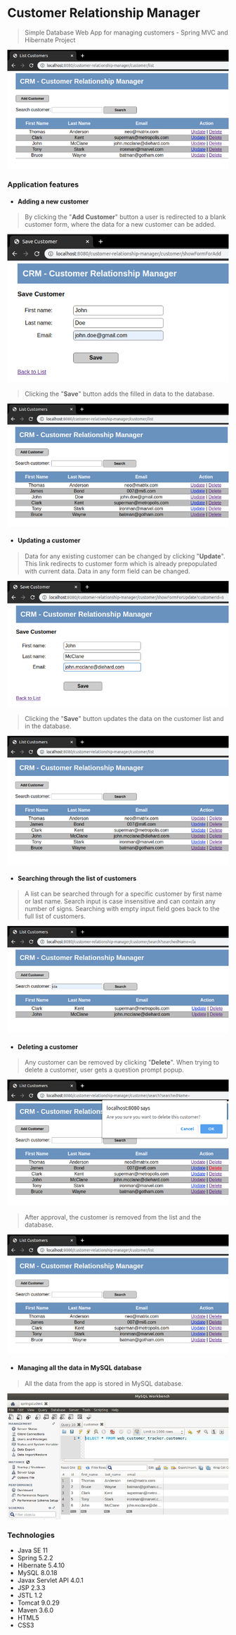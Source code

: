 # Customer Relationship Manager
> Simple Database Web App for managing customers - Spring MVC and Hibernate Project

![Customer-relationship-manager](./docs/crm.png) 

### Application features

- #### Adding a new customer
> By clicking the "__Add Customer__" button a user is redirected to a blank customer form, where the data for a new customer can be added.

![Customer-relationship-manager](./docs/add-customer.png) 

> Clicking the "__Save__" button adds the filled in data to the database. 

![Customer-relationship-manager](./docs/added-customer.png) 

- #### Updating a customer
> Data for any existing customer can be changed by clicking "__Update__". This link redirects to customer form which is already prepopulated with current data.
> Data in any form field can be changed.

![Customer-relationship-manager](./docs/update-customer.png) 

> Clicking the "__Save__" button updates the data on the customer list and in the database. 

![Customer-relationship-manager](./docs/updated-customer.png)

- #### Searching through the list of customers
> A list can be searched through for a specific customer by first name or last name. Search input is case insensitive and can contain any number of signs. 
> Searching with empty input field goes back to the full list of customers.

![Customer-relationship-manager](./docs/search-customer.png) 

- #### Deleting a customer
> Any customer can be removed by clicking "__Delete__". When trying to delete a customer, user gets a question prompt popup. 

![Customer-relationship-manager](./docs/delete-prompt.png)
  
> After approval, the customer is removed from the list and the database.

![Customer-relationship-manager](./docs/deleted-customer.png) 
 
- #### Managing all the data in MySQL database
> All the data from the app is stored in MySQL database.

![Customer-relationship-manager](./docs/mySQL.png) 

### Technologies
* Java SE 11
* Spring 5.2.2
* Hibernate 5.4.10
* MySQL 8.0.18
* Javax Servlet API 4.0.1
* JSP 2.3.3
* JSTL 1.2
* Tomcat 9.0.29
* Maven 3.6.0
* HTML5
* CSS3

 

 



